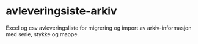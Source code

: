 # avleveringsiste-arkiv
Excel og csv avleveringsliste for migrering og import av arkiv-informasjon med serie, stykke og mappe.
